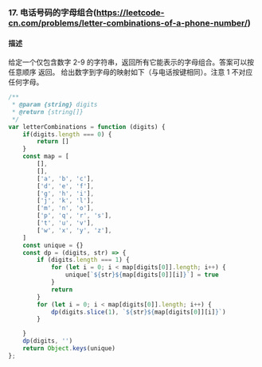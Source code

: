 ### 17. 电话号码的字母组合(https://leetcode-cn.com/problems/letter-combinations-of-a-phone-number/)
#### 描述
  给定一个仅包含数字 2-9 的字符串，返回所有它能表示的字母组合。答案可以按 任意顺序 返回。
  给出数字到字母的映射如下（与电话按键相同）。注意 1 不对应任何字母。
  
```js
/**
 * @param {string} digits
 * @return {string[]}
 */
var letterCombinations = function (digits) {
    if(digits.length === 0) {
        return []
    }
    const map = [
        [],
        [],
        ['a', 'b', 'c'],
        ['d', 'e', 'f'],
        ['g', 'h', 'i'],
        ['j', 'k', 'l'],
        ['m', 'n', 'o'],
        ['p', 'q', 'r', 's'],
        ['t', 'u', 'v'],
        ['w', 'x', 'y', 'z'],
    ]
    const unique = {}
    const dp = (digits, str) => {
        if (digits.length === 1) {
            for (let i = 0; i < map[digits[0]].length; i++) {
                unique[`${str}${map[digits[0]][i]}`] = true
            }
            return
        }
        for (let i = 0; i < map[digits[0]].length; i++) {
            dp(digits.slice(1), `${str}${map[digits[0]][i]}`)
        }

    }
    dp(digits, '')
    return Object.keys(unique)
};
```
